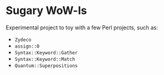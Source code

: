 # Sugary WoW-ls

Experimental project to toy with a few Perl projects, such as:
- `Zydeco`
- `assign::0`
- `Syntax::Keyword::Gather`
- `Syntax::Keyword::Match`
- `Quantum::Superpositions`
